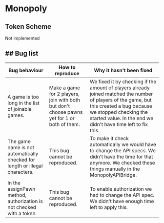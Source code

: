 # Monopoly

## Token Scheme
Not implemented

## ## Bug list
| Bug behaviour  | How to reproduce  | Why it hasn't been fixed    |
|---|---|---|
|A game is too long in the list of joinable games.|Make a game for 2 players, join with both but don't choose pawns yet for 1 or both of them.|We fixed it by checking if the amount of players already joined matched the number of players of the game, but this created a bug because we stopped checking the started value. In the end we didn't have time left to fix this.|
|The game name is not automatically checked for length or illegal characters.|This bug cannot be reproduced.|To make it check automatically we would have to change the API specs. We didn't have the time for that anymore. We checked these things manually in the MonopolyAPIBridge.|
|In the assignPawn method, authorization is not checked with a token.|This bug cannot be reproduced.|To enable authorization we had to change the API spec. We didn't have enough time left to apply this.|